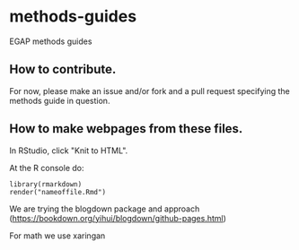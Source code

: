 # methods-guides
EGAP methods guides

## How to contribute.

For now, please make an issue and/or fork and a pull request specifying the methods guide in question.

## How to make webpages from these files.

In RStudio, click "Knit to HTML".

At the R console do:
```
library(rmarkdown)
render("nameoffile.Rmd")
```

We are trying the blogdown package and approach (https://bookdown.org/yihui/blogdown/github-pages.html)

For math we use xaringan
